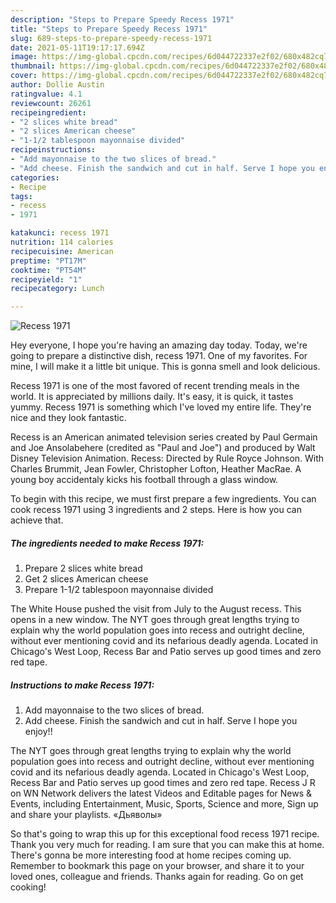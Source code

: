 ```yaml
---
description: "Steps to Prepare Speedy Recess 1971"
title: "Steps to Prepare Speedy Recess 1971"
slug: 689-steps-to-prepare-speedy-recess-1971
date: 2021-05-11T19:17:17.694Z
image: https://img-global.cpcdn.com/recipes/6d044722337e2f02/680x482cq70/recess-1971-recipe-main-photo.jpg
thumbnail: https://img-global.cpcdn.com/recipes/6d044722337e2f02/680x482cq70/recess-1971-recipe-main-photo.jpg
cover: https://img-global.cpcdn.com/recipes/6d044722337e2f02/680x482cq70/recess-1971-recipe-main-photo.jpg
author: Dollie Austin
ratingvalue: 4.1
reviewcount: 26261
recipeingredient:
- "2 slices white bread"
- "2 slices American cheese"
- "1-1/2 tablespoon mayonnaise divided"
recipeinstructions:
- "Add mayonnaise to the two slices of bread."
- "Add cheese. Finish the sandwich and cut in half. Serve I hope you enjoy!!"
categories:
- Recipe
tags:
- recess
- 1971

katakunci: recess 1971 
nutrition: 114 calories
recipecuisine: American
preptime: "PT17M"
cooktime: "PT54M"
recipeyield: "1"
recipecategory: Lunch

---
```



![Recess 1971](https://img-global.cpcdn.com/recipes/6d044722337e2f02/680x482cq70/recess-1971-recipe-main-photo.jpg)

Hey everyone, I hope you're having an amazing day today. Today, we're going to prepare a distinctive dish, recess 1971. One of my favorites. For mine, I will make it a little bit unique. This is gonna smell and look delicious.

Recess 1971 is one of the most favored of recent trending meals in the world. It is appreciated by millions daily. It's easy, it is quick, it tastes yummy. Recess 1971 is something which I've loved my entire life. They're nice and they look fantastic.

Recess is an American animated television series created by Paul Germain and Joe Ansolabehere (credited as &#34;Paul and Joe&#34;) and produced by Walt Disney Television Animation. Recess: Directed by Rule Royce Johnson. With Charles Brummit, Jean Fowler, Christopher Lofton, Heather MacRae. A young boy accidentaly kicks his football through a glass window.


To begin with this recipe, we must first prepare a few ingredients. You can cook recess 1971 using 3 ingredients and 2 steps. Here is how you can achieve that.

<!--inarticleads1-->

##### The ingredients needed to make Recess 1971:

1. Prepare 2 slices white bread
1. Get 2 slices American cheese
1. Prepare 1-1/2 tablespoon mayonnaise divided


The White House pushed the visit from July to the August recess. This opens in a new window. The NYT goes through great lengths trying to explain why the world population goes into recess and outright decline, without ever mentioning covid and its nefarious deadly agenda. Located in Chicago&#39;s West Loop, Recess Bar and Patio serves up good times and zero red tape. 

<!--inarticleads2-->

##### Instructions to make Recess 1971:

1. Add mayonnaise to the two slices of bread.
1. Add cheese. Finish the sandwich and cut in half. Serve I hope you enjoy!!


The NYT goes through great lengths trying to explain why the world population goes into recess and outright decline, without ever mentioning covid and its nefarious deadly agenda. Located in Chicago&#39;s West Loop, Recess Bar and Patio serves up good times and zero red tape. Recess J R on WN Network delivers the latest Videos and Editable pages for News &amp; Events, including Entertainment, Music, Sports, Science and more, Sign up and share your playlists. «Дьяволы» 

So that's going to wrap this up for this exceptional food recess 1971 recipe. Thank you very much for reading. I am sure that you can make this at home. There's gonna be more interesting food at home recipes coming up. Remember to bookmark this page on your browser, and share it to your loved ones, colleague and friends. Thanks again for reading. Go on get cooking!
